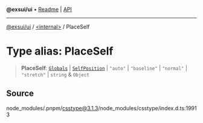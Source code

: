 **@exsui/ui** • [Readme](../../README.md) \| [API](../../globals.md)

***

[@exsui/ui](../../README.md) / [\<internal\>](../README.md) / PlaceSelf

# Type alias: PlaceSelf

> **PlaceSelf**: [`Globals`](Globals.md) \| [`SelfPosition`](SelfPosition.md) \| `"auto"` \| `"baseline"` \| `"normal"` \| `"stretch"` \| `string` & `Object`

## Source

node\_modules/.pnpm/csstype@3.1.3/node\_modules/csstype/index.d.ts:19913
